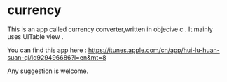 currency
========
This is an app called currency converter,written in objecive c . It mainly uses UITable view .

You can find this app here : https://itunes.apple.com/cn/app/hui-lu-huan-suan-qi/id929496686?l=en&mt=8

Any suggestion is welcome.

